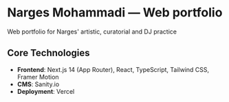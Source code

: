 # Narges Mohammadi — Web portfolio

Web portfolio for Narges' artistic, curatorial and DJ practice

## Core Technologies

- **Frontend**: Next.js 14 (App Router), React, TypeScript, Tailwind CSS, Framer Motion
- **CMS**: Sanity.io
- **Deployment**: Vercel
